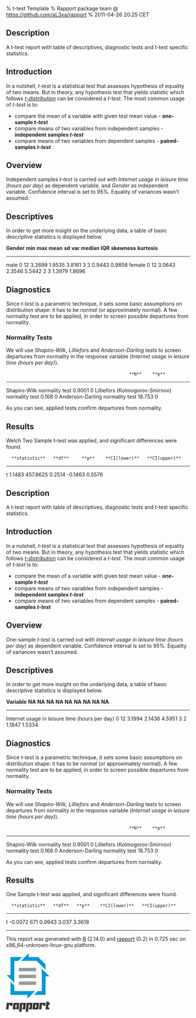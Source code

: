 % t-test Template
% Rapport package team @ https://github.com/aL3xa/rapport
% 2011-04-26 20:25 CET

Description
-----------

A t-test report with table of descriptives, diagnostic tests and t-test
specific statistics.

Introduction
------------

In a nutshell, *t-test* is a statistical test that assesses hypothesis
of equality of two means. But in theory, any hypothesis test that yields
statistic which follows
[*t-distribution*](https://en.wikipedia.org/wiki/Student%27s_t-distribution)
can be considered a *t-test*. The most common usage of *t-test* is to:

-   compare the mean of a variable with given test mean value -
    **one-sample *t-test***
-   compare means of two variables from independent samples -
    **independent samples *t-test***
-   compare means of two variables from dependent samples -
    **paired-samples *t-test***

Overview
--------

Independent samples *t-test* is carried out with *Internet usage in
leisure time (hours per day)* as dependent variable, and *Gender* as
independent variable. Confidence interval is set to 95%. Equality of
variances wasn't assumed.

Descriptives
------------

In order to get more insight on the underlying data, a table of basic
descriptive statistics is displayed below.

  **Gender**   **min**   **max**   **mean**   **sd**   **var**   **median**   **IQR**   **skewness**   **kurtosis**
  ------------ --------- --------- ---------- -------- --------- ------------ --------- -------------- --------------
  male         0         12        3.2699     1.9535   3.8161    3            3         0.9443         0.9858
  female       0         12        3.0643     2.3546   5.5442    2            3         1.3979         1.8696

Diagnostics
-----------

Since *t-test* is a parametric technique, it sets some basic assumptions
on distribution shape: it has to be *normal* (or approximately normal).
A few normality test are to be applied, in order to screen possible
departures from normality.

### Normality Tests

We will use *Shapiro-Wilk*, *Lilliefors* and *Anderson-Darling* tests to
screen departures from normality in the response variable (*Internet
usage in leisure time (hours per day)*).

<!-- endlist -->

                                                   **N**    **p**
  ------------------------------------------------ -------- -------
  Shapiro-Wilk normality test                      0.9001   0
  Lilliefors (Kolmogorov-Smirnov) normality test   0.168    0
  Anderson-Darling normality test                  18.753   0

As you can see, applied tests confirm departures from normality.

Results
-------

Welch Two Sample t-test was applied, and significant differences were
found.

<!-- endlist -->

      **statistic**   **df**     **p**    **CI(lower)**   **CI(upper)**
  --- --------------- ---------- -------- --------------- ---------------
  t   1.1483          457.8625   0.2514   -0.1463         0.5576

Description
-----------

A t-test report with table of descriptives, diagnostic tests and t-test
specific statistics.

Introduction
------------

In a nutshell, *t-test* is a statistical test that assesses hypothesis
of equality of two means. But in theory, any hypothesis test that yields
statistic which follows
[*t-distribution*](https://en.wikipedia.org/wiki/Student%27s_t-distribution)
can be considered a *t-test*. The most common usage of *t-test* is to:

-   compare the mean of a variable with given test mean value -
    **one-sample *t-test***
-   compare means of two variables from independent samples -
    **independent samples *t-test***
-   compare means of two variables from dependent samples -
    **paired-samples *t-test***

Overview
--------

One-sample *t-test* is carried out with *Internet usage in leisure time
(hours per day)* as dependent variable. Confidence interval is set to
95%. Equality of variances wasn't assumed.

Descriptives
------------

In order to get more insight on the underlying data, a table of basic
descriptive statistics is displayed below.

  **Variable**                                     **NA**   **NA**   **NA**   **NA**   **NA**   **NA**   **NA**   **NA**   **NA**
  ------------------------------------------------ -------- -------- -------- -------- -------- -------- -------- -------- --------
  Internet usage in leisure time (hours per day)   0        12       3.1994   2.1436   4.5951   3        2        1.1847   1.5334

Diagnostics
-----------

Since *t-test* is a parametric technique, it sets some basic assumptions
on distribution shape: it has to be *normal* (or approximately normal).
A few normality test are to be applied, in order to screen possible
departures from normality.

### Normality Tests

We will use *Shapiro-Wilk*, *Lilliefors* and *Anderson-Darling* tests to
screen departures from normality in the response variable (*Internet
usage in leisure time (hours per day)*).

<!-- endlist -->

                                                   **N**    **p**
  ------------------------------------------------ -------- -------
  Shapiro-Wilk normality test                      0.9001   0
  Lilliefors (Kolmogorov-Smirnov) normality test   0.168    0
  Anderson-Darling normality test                  18.753   0

As you can see, applied tests confirm departures from normality.

Results
-------

One Sample t-test was applied, and significant differences were found.

<!-- endlist -->

      **statistic**   **df**   **p**    **CI(lower)**   **CI(upper)**
  --- --------------- -------- -------- --------------- ---------------
  t   -0.0072         671      0.9943   3.037           3.3618

* * * * *

This report was generated with [R](http://www.r-project.org/) (2.14.0)
and [rapport](http://al3xa.github.com/rapport/) (0.2) in 0.725 sec on
x86\_64-unknown-linux-gnu platform.

![image](images/logo.png)
